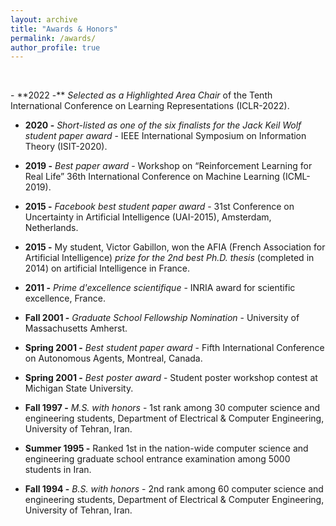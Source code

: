 ```yaml
---
layout: archive
title: "Awards & Honors"
permalink: /awards/
author_profile: true
---
```

<p>&nbsp;</p>
- **2022 -** <em>Selected as a Highlighted Area Chair</em> of the Tenth International Conference on Learning Representations (ICLR-2022).

- **2020 -** <em>Short-listed as one of the six finalists for the Jack Keil Wolf student paper award</em> - IEEE International Symposium on Information Theory (ISIT-2020).

- **2019 -** <em>Best paper award</em> - Workshop on “Reinforcement Learning for Real Life” 36th International Conference on Machine Learning (ICML-2019).

- **2015 -** <em>Facebook best student paper award</em> - 31st Conference on Uncertainty in Artificial Intelligence (UAI-2015), Amsterdam, Netherlands.

- **2015 -** My student, Victor Gabillon, won the AFIA (French Association for Artificial Intelligence) <em>prize for the 2nd best Ph.D. thesis</em> (completed in 2014) on artificial Intelligence in France.

- **2011 -** <em>Prime d'excellence scientifique</em> - INRIA award for scientific excellence, France.

- **Fall 2001 -** <em>Graduate School Fellowship Nomination</em> - University of Massachusetts Amherst.

- **Spring 2001 -** <em>Best student paper award</em> - Fifth International Conference on Autonomous Agents, Montreal, Canada.

- **Spring 2001 -** <em>Best poster award</em> - Student poster workshop contest at Michigan State University.

- **Fall 1997 -** <em>M.S. with honors</em> - 1st rank among 30 computer science and engineering students, Department of Electrical & Computer Engineering, University of Tehran, Iran.

- **Summer 1995 -** Ranked 1st in the nation-wide computer science and engineering graduate school entrance examination among 5000 students in Iran.

- **Fall 1994 -** <em>B.S. with honors</em> - 2nd rank among 60 computer science and engineering students, Department of Electrical & Computer Engineering, University of Tehran, Iran.